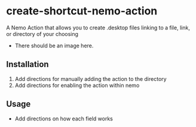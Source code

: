 # create-shortcut-nemo-action
A Nemo Action that allows you to create .desktop files linking to a file, link, or directory of your choosing
 - There should be an image here.


## Installation
  1. Add directions for manually adding the action to the directory
  2. Add directions for enabling the action within nemo

## Usage
  - Add directions on how each field works
